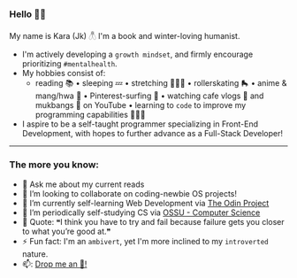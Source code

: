 ### Hello 👋🏽

My name is Kara (Jk) 𓆦 I'm a book and winter-loving humanist.
* I'm actively developing a `growth mindset`, and firmly encourage prioritizing `#mentalhealth`. 
* My hobbies consist of:
    * reading 📚 • sleeping 💤 • stretching 🧘🏽‍♀️ • rollerskating 🛼 • anime & mang/hwa 🍥 • Pinterest-surfing 📌
      • watching cafe vlogs 🧋 and mukbangs 🍲 on YouTube • learning to `code` to improve my programming capabilities 👩🏽‍💻
* I aspire to be a self-taught programmer specializing in Front-End Development, with hopes to further advance as a Full-Stack Developer!

<!--
**thecoderace/thecoderace** is a ✨ _special_ ✨ repository because its `README.md` (this file) appears on your GitHub profile.
-->
---

### The more you know:

- 💭 Ask me about my current reads
- 🎒 I’m looking to collaborate on coding-newbie OS projects!
- 🔭 I’m currently self-learning Web Development via [The Odin Project](https://www.theodinproject.com/)
- 🌱 I’m periodically self-studying CS via [OSSU - Computer Science](https://github.com/ossu/computer-science)
- 👻 Quote: ❝I think you have to try and fail because failure gets you closer to what you’re good at.❞
- ⚡ Fun fact: I'm an `ambivert`, yet I'm more inclined to my `introverted` nature.
- 📫: <a href="mailto:jacobskara@outlook.com">Drop me an 📧!</a>
<!---
- 🤔 I’m looking for help with ...-->
